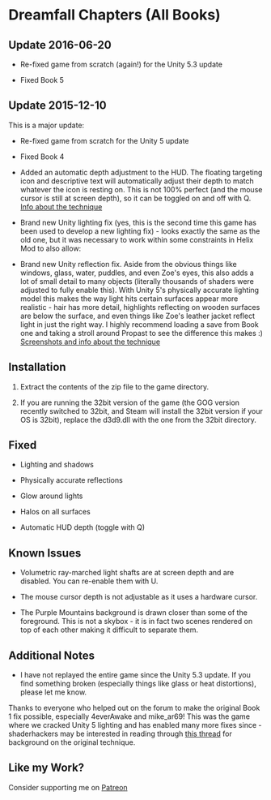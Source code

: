 Dreamfall Chapters (All Books)
==============================

Update 2016-06-20
-----------------
- Re-fixed game from scratch (again!) for the Unity 5.3 update

- Fixed Book 5

Update 2015-12-10
-----------------
This is a major update:

- Re-fixed game from scratch for the Unity 5 update

- Fixed Book 4

- Added an automatic depth adjustment to the HUD. The floating targeting icon
  and descriptive text will automatically adjust their depth to match whatever
  the icon is resting on. This is not 100% perfect (and the mouse cursor is
  still at screen depth), so it can be toggled on and off with Q.  
  [Info about the technique][1]

[1]: https://forums.geforce.com/default/topic/902840/3d-vision/i-fixed-unity-reflections-and-got-more-than-i-bargained-for/post/4754023/#4754023

- Brand new Unity lighting fix (yes, this is the second time this game has been
  used to develop a new lighting fix) - looks exactly the same as the old one,
  but it was necessary to work within some constraints in Helix Mod to also
  allow:

- Brand new Unity reflection fix. Aside from the obvious things like windows,
  glass, water, puddles, and even Zoe's eyes, this also adds a lot of small
  detail to many objects (literally thousands of shaders were adjusted to fully
  enable this). With Unity 5's physically accurate lighting model this makes
  the way light hits certain surfaces appear more realistic - hair has more
  detail, highlights reflecting on wooden surfaces are below the surface, and
  even things like Zoe's leather jacket reflect light in just the right way. I
  highly recommend loading a save from Book one and taking a stroll around
  Propast to see the difference this makes :)  
  [Screenshots and info about the technique][2]

[2]: https://forums.geforce.com/default/topic/902840/3d-vision/i-fixed-unity-reflections-and-got-more-than-i-bargained-for/

Installation
------------
1. Extract the contents of the zip file to the game directory.

2. If you are running the 32bit version of the game (the GOG version recently
   switched to 32bit, and Steam will install the 32bit version if your OS is
   32bit), replace the d3d9.dll with the one from the 32bit directory.

Fixed
-----
- Lighting and shadows

- Physically accurate reflections

- Glow around lights

- Halos on all surfaces

- Automatic HUD depth (toggle with Q)

Known Issues
------------
- Volumetric ray-marched light shafts are at screen depth and are disabled. You
  can re-enable them with U.

- The mouse cursor depth is not adjustable as it uses a hardware cursor.

- The Purple Mountains background is drawn closer than some of the foreground.
  This is not a skybox - it is in fact two scenes rendered on top of each other
  making it difficult to separate them.

Additional Notes
----------------
- I have not replayed the entire game since the Unity 5.3 update. If you find
  something broken (especially things like glass or heat distortions), please
  let me know.


Thanks to everyone who helped out on the forum to make the original Book 1 fix
possible, especially 4everAwake and mike_ar69! This was the game where we
cracked Unity 5 lighting and has enabled many more fixes since - shaderhackers
may be interested in reading through [this thread][3] for background on the
original technique.

[3]: https://forums.geforce.com/default/topic/781954/3d-vision/dreamfall-chapters

Like my Work?
-------------
Consider supporting me on [Patreon](https://www.patreon.com/DarkStarSword)
